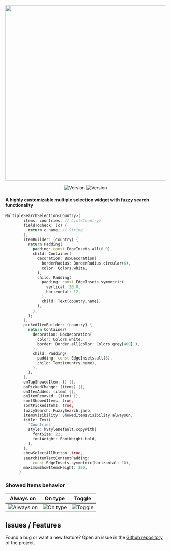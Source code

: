 <p align="center">
<img src='https://i.imgur.com/3dHOaoF.gif' width=550px>
</p>
<p align="center">
 <img src="https://img.shields.io/pub/v/multiple_search_selection?color=637d0d&style=for-the-badge" alt="Version" /> <img src="https://img.shields.io/github/languages/code-size/esentis/multiple_search_selection?color=637d0d&style=for-the-badge&label=size" alt="Version" />
</br>
</p>

#### A highly customizable multiple selection widget with fuzzy search functionality

```dart
MultipleSearchSelection<Country>(
        items: countries, // List<Country>
        fieldToCheck: (c) {
          return c.name; // String
        },
        itemBuilder: (country) {
          return Padding(
            padding: const EdgeInsets.all(6.0),
            child: Container(
              decoration: BoxDecoration(
                borderRadius: BorderRadius.circular(6),
                color: Colors.white,
              ),
              child: Padding(
                padding: const EdgeInsets.symmetric(
                  vertical: 20.0,
                  horizontal: 12,
                ),
                child: Text(country.name),
              ),
            ),
          );
        },
        pickedItemBuilder: (country) {
          return Container(
            decoration: BoxDecoration(
              color: Colors.white,
              border: Border.all(color: Colors.grey[400]!),
            ),
            child: Padding(
              padding: const EdgeInsets.all(8),
              child: Text(country.name),
            ),
          );
        },
        onTapShowedItem: () {},
        onPickedChange: (items) {},
        onItemAdded: (item) {},
        onItemRemoved: (item) {},
        sortShowedItems: true,
        sortPickedItems: true,
        fuzzySearch: FuzzySearch.jaro,
        itemsVisibility: ShowedItemsVisibility.alwaysOn,
        title: Text(
          'Countries',
          style: kStyleDefault.copyWith(
            fontSize: 22,
            fontWeight: FontWeight.bold,
          ),
        ),
        showSelectAllButton: true,
        searchItemTextContentPadding:
            const EdgeInsets.symmetric(horizontal: 10),
        maximumShowItemsHeight: 200,
      )
```

### Showed items behavior

| Always on                                                 | On type                                               | Toggle                                              |
| --------------------------------------------------------- | ----------------------------------------------------- | --------------------------------------------------- |
| ![Always on](https://i.imgur.com/UgJGDtq.gif "Always on") | ![On type](https://i.imgur.com/f15wDcz.gif "On type") | ![Toggle](https://i.imgur.com/tGKQVhl.gif "Toggle") |

## Issues / Features

Found a bug or want a new feature? Open an issue in the [Github repository](https://github.com/esentis/multiple_search_selection) of the project.

